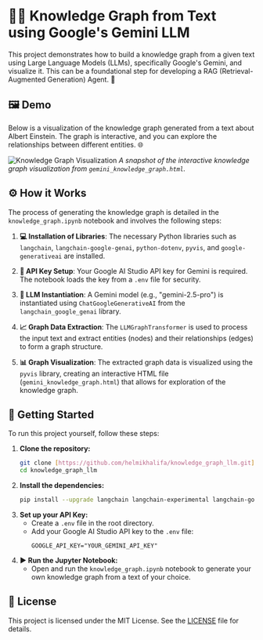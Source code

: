 # 🧠✨ Knowledge Graph from Text using Google's Gemini LLM

This project demonstrates how to build a knowledge graph from a given text using Large Language Models (LLMs), specifically Google's Gemini, and visualize it. This can be a foundational step for developing a RAG (Retrieval-Augmented Generation) Agent. 🤖

## 🖼️ Demo

Below is a visualization of the knowledge graph generated from a text about Albert Einstein. The graph is interactive, and you can explore the relationships between different entities. 🌐

![Knowledge Graph Visualization](https://github.com/user-attachments/assets/657eaf33-eb0f-4048-ac1d-0f2f4b39189a)
*A snapshot of the interactive knowledge graph visualization from `gemini_knowledge_graph.html`.*

## ⚙️ How it Works

The process of generating the knowledge graph is detailed in the `knowledge_graph.ipynb` notebook and involves the following steps:

1.  **💻 Installation of Libraries**: The necessary Python libraries such as `langchain`, `langchain-google-genai`, `python-dotenv`, `pyvis`, and `google-generativeai` are installed.

2.  **🔑 API Key Setup**: Your Google AI Studio API key for Gemini is required. The notebook loads the key from a `.env` file for security.

3.  **🤖 LLM Instantiation**: A Gemini model (e.g., "gemini-2.5-pro") is instantiated using `ChatGoogleGenerativeAI` from the `langchain_google_genai` library.

4.  **📈 Graph Data Extraction**: The `LLMGraphTransformer` is used to process the input text and extract entities (nodes) and their relationships (edges) to form a graph structure.

5.  **📊 Graph Visualization**: The extracted graph data is visualized using the `pyvis` library, creating an interactive HTML file (`gemini_knowledge_graph.html`) that allows for exploration of the knowledge graph.

## 🚀 Getting Started

To run this project yourself, follow these steps:

1.  **Clone the repository:**
    ```bash
    git clone [https://github.com/helmikhalifa/knowledge_graph_llm.git](https://github.com/helmikhalifa/knowledge_graph_llm.git)
    cd knowledge_graph_llm
    ```
2.  **Install the dependencies:**
    ```bash
    pip install --upgrade langchain langchain-experimental langchain-google-genai python-dotenv pyvis google-generativeai
    ```
3.  **Set up your API Key:**
    * Create a `.env` file in the root directory.
    * Add your Google AI Studio API key to the `.env` file:
        ```
        GOOGLE_API_KEY="YOUR_GEMINI_API_KEY"
        ```
4.  **▶️ Run the Jupyter Notebook:**
    * Open and run the `knowledge_graph.ipynb` notebook to generate your own knowledge graph from a text of your choice.

## 📄 License

This project is licensed under the MIT License. See the [LICENSE](LICENSE) file for details.